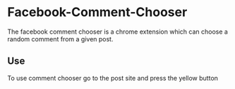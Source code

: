 # Facebook-Comment-Chooser
The facebook comment chooser is a chrome extension which can choose a random comment from a given post.

## Use
To use comment chooser go to the post site and press the yellow button

